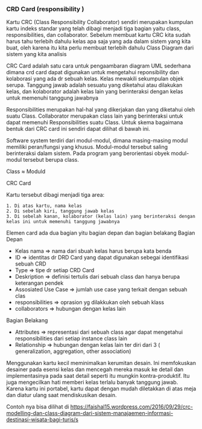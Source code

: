 ### CRD Card (responsibility )

Kartu CRC (Class Responsibility Collaborator) sendiri merupakan kumpulan kartu indeks standar yang telah dibagi menjadi tiga bagian yaitu class, responsibilities, dan collaborator. 
Sebelum membuat kartu CRC kita sudah harus tahu terlebih dahulu kelas apa saja yang ada dalam sistem yang kita buat, oleh karena itu kita perlu membuat terlebih dahulu Class Diagram dari sistem yang kita analisis

CRC Card adalah satu cara untuk pengaambaran diagram UML sederhana dimana crd card dapat 
digunakan untuk mengetahui reponsibility dan kolaborasi yang ada dr sebuah kelas.
Kelas mewakili sekumpulan objek serupa. 
Tanggung jawab adalah sesuatu yang diketahui atau dilakukan kelas, dan 
kolaborator adalah kelas lain yang berinteraksi dengan kelas untuk memenuhi tanggung jawabnya

Responsibilities merupakan hal-hal yang dikerjakan dan yang diketahui oleh suatu Class. 
Collaborator merupakan class lain yang berinteraksi untuk dapat memenuhi Responsibilities suatu Class. Untuk skema bagaimana bentuk dari CRC card ini sendiri dapat dilihat di bawah ini.

Software system terdiri dari modul-modul, dimana masing-masing modul memiliki peran/fungsi yang khusus. Modul-modul tersebut saling berinteraksi dalam sistem. Pada program yang berorientasi obyek modul-modul tersebut berupa class.

Class ≈ Moduld

CRC Card

Kartu tersebut dibagi menjadi tiga area:

    1. Di atas kartu, nama kelas
    2. Di sebelah kiri, tanggung jawab kelas
    3. Di sebelah kanan, kolaborator (kelas lain) yang berinteraksi dengan kelas ini untuk memenuhi tanggung jawabnya

Elemen card ada dua bagian yitu bagian depan dan bagian belakang
Bagian Depan 
- Kelas nama => nama dari sbuah kelas harus berupa kata benda
- ID => identitas dr DRD Card yang dapat digunakan sebegai identifikasi sebuah CRD
- Type => tipe dr setiap CRD Card
- Deskription => definisi tertulis dari sebuah class dan hanya berupa keterangan pendek
- Assosiated Use Case => jumlah use case yang terkait dengan sebuah clas
- responsibilities  => oprasion yg dilakkukan oleh sebuah klass
- collaborators => hubungan dengan kelas lain 

Bagian Belakang 
- Attributes => representasi dari sebuah class agar dapat mengetahui responsibilities dari 
setiap instance class lain 
- Relationship => hubungan dengan kelas lain ter diri dari 3 ( generalization, aggregation, 
other association)

Menggunakan kartu kecil meminimalkan kerumitan desain. Ini memfokuskan desainer pada esensi kelas dan mencegah mereka masuk ke detail dan implementasinya pada saat detail seperti itu mungkin kontra-produktif. Itu juga mengecilkan hati memberi kelas terlalu banyak tanggung jawab. Karena kartu ini portabel, kartu dapat dengan mudah diletakkan di atas meja dan diatur ulang saat mendiskusikan desain.


Contoh nya bisa dilihat di https://faishal15.wordpress.com/2016/09/29/crc-modelling-dan-class-diagram-dari-sistem-manajaemen-informasi-destinasi-wisata-bagi-turis/s

